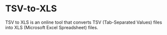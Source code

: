 # TSV-to-XLS
TSV to XLS is an online tool that converts TSV (Tab-Separated Values) files into XLS (Microsoft Excel Spreadsheet) files.
